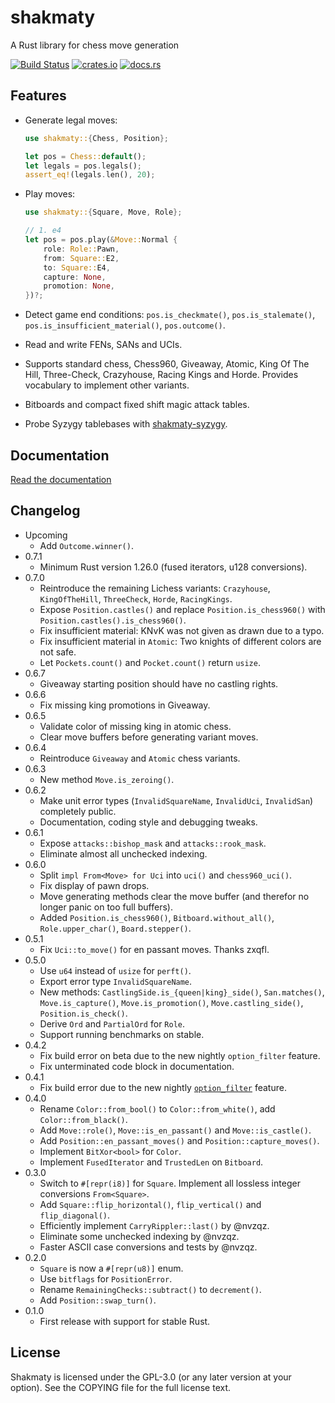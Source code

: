 shakmaty
========

A Rust library for chess move generation

[![Build Status](https://travis-ci.org/niklasf/shakmaty.svg?branch=master)](https://travis-ci.org/niklasf/shakmaty)
[![crates.io](https://img.shields.io/crates/v/shakmaty.svg)](https://crates.io/crates/shakmaty)
[![docs.rs](https://docs.rs/shakmaty/badge.svg)](https://docs.rs/shakmaty)

Features
--------

* Generate legal moves:

  ```rust
  use shakmaty::{Chess, Position};

  let pos = Chess::default();
  let legals = pos.legals();
  assert_eq!(legals.len(), 20);
  ```

* Play moves:

  ```rust
  use shakmaty::{Square, Move, Role};

  // 1. e4
  let pos = pos.play(&Move::Normal {
      role: Role::Pawn,
      from: Square::E2,
      to: Square::E4,
      capture: None,
      promotion: None,
  })?;
  ```

* Detect game end conditions: `pos.is_checkmate()`, `pos.is_stalemate()`,
  `pos.is_insufficient_material()`, `pos.outcome()`.

* Read and write FENs, SANs and UCIs.

* Supports standard chess, Chess960, Giveaway, Atomic, King Of The Hill,
  Three-Check, Crazyhouse, Racing Kings and Horde. Provides vocabulary
  to implement other variants.

* Bitboards and compact fixed shift magic attack tables.

* Probe Syzygy tablebases with [shakmaty-syzygy](https://crates.io/crates/shakmaty-syzygy).

Documentation
-------------

[Read the documentation](https://docs.rs/shakmaty)

Changelog
---------

* Upcoming
  - Add `Outcome.winner()`.
* 0.7.1
  - Minimum Rust version 1.26.0 (fused iterators, u128 conversions).
* 0.7.0
  - Reintroduce the remaining Lichess variants: `Crazyhouse`, `KingOfTheHill`,
    `ThreeCheck`, `Horde`, `RacingKings`.
  - Expose `Position.castles()` and replace `Position.is_chess960()` with
    `Position.castles().is_chess960()`.
  - Fix insufficient material: KNvK was not given as drawn due to a typo.
  - Fix insufficient material in `Atomic`: Two knights of different colors
    are not safe.
  - Let `Pockets.count()` and `Pocket.count()` return `usize`.
* 0.6.7
  - Giveaway starting position should have no castling rights.
* 0.6.6
  - Fix missing king promotions in Giveaway.
* 0.6.5
  - Validate color of missing king in atomic chess.
  - Clear move buffers before generating variant moves.
* 0.6.4
  - Reintroduce `Giveaway` and `Atomic` chess variants.
* 0.6.3
  - New method `Move.is_zeroing()`.
* 0.6.2
  - Make unit error types (`InvalidSquareName`, `InvalidUci`, `InvalidSan`)
    completely public.
  - Documentation, coding style and debugging tweaks.
* 0.6.1
  - Expose `attacks::bishop_mask` and `attacks::rook_mask`.
  - Eliminate almost all unchecked indexing.
* 0.6.0
  - Split `impl From<Move> for Uci` into `uci()` and `chess960_uci()`.
  - Fix display of pawn drops.
  - Move generating methods clear the move buffer (and therefor no longer panic on too full buffers).
  - Added `Position.is_chess960()`, `Bitboard.without_all()`, `Role.upper_char()`, `Board.stepper()`.
* 0.5.1
  - Fix `Uci::to_move()` for en passant moves. Thanks zxqfl.
* 0.5.0
  - Use `u64` instead of `usize` for `perft()`.
  - Export error type `InvalidSquareName`.
  - New methods: `CastlingSide.is_{queen|king}_side()`, `San.matches()`, `Move.is_capture()`, `Move.is_promotion()`, `Move.castling_side()`, `Position.is_check()`.
  - Derive `Ord` and `PartialOrd` for `Role`.
  - Support running benchmarks on stable.
* 0.4.2
  - Fix build error on beta due to the new nightly `option_filter` feature.
  - Fix unterminated code block in documentation.
* 0.4.1
  - Fix build error due to the new nightly
    [`option_filter`](https://github.com/rust-lang/rust/issues/45860) feature.
* 0.4.0
  - Rename `Color::from_bool()` to `Color::from_white()`,
    add `Color::from_black()`.
  - Add `Move::role()`, `Move::is_en_passant()` and `Move::is_castle()`.
  - Add `Position::en_passant_moves()` and `Position::capture_moves()`.
  - Implement `BitXor<bool>` for `Color`.
  - Implement `FusedIterator` and `TrustedLen` on `Bitboard`.
* 0.3.0
  - Switch to `#[repr(i8)]` for `Square`. Implement all lossless integer
    conversions `From<Square>`.
  - Add `Square::flip_horizontal()`, `flip_vertical()` and `flip_diagonal()`.
  - Efficiently implement `CarryRippler::last()` by @nvzqz.
  - Eliminate some unchecked indexing by @nvzqz.
  - Faster ASCII case conversions and tests by @nvzqz.
* 0.2.0
  - `Square` is now a `#[repr(u8)]` enum.
  - Use `bitflags` for `PositionError`.
  - Rename `RemainingChecks::subtract()` to `decrement()`.
  - Add `Position::swap_turn()`.
* 0.1.0
  - First release with support for stable Rust.

License
-------

Shakmaty is licensed under the GPL-3.0 (or any later version at your option).
See the COPYING file for the full license text.
